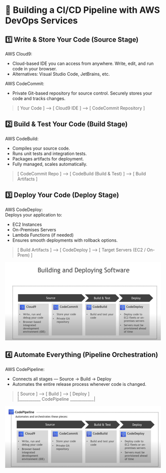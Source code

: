 # 🚀 Building a CI/CD Pipeline with AWS DevOps Services
## 1️⃣ Write & Store Your Code **(Source Stage)**
AWS Cloud9:
- Cloud-based IDE you can access from anywhere. Write, edit, and run code in your browser. 
- Alternatives: Visual Studio Code, JetBrains, etc.

AWS CodeCommit:
- Private Git-based repository for source control. Securely stores your code and tracks changes.
> [ Your Code ] --> [ Cloud9 IDE ] --> [ CodeCommit Repository ]


## 2️⃣ Build & Test Your Code **(Build Stage)**
AWS CodeBuild:
- Compiles your source code.
- Runs unit tests and integration tests.
- Packages artifacts for deployment.
- Fully managed, scales automatically.

> [ CodeCommit Repo ] --> [ CodeBuild (Build & Test) ] --> [ Build Artifacts ]


## 3️⃣ Deploy Your Code **(Deploy Stage)**
AWS CodeDeploy: <br>
Deploys your application to:
- EC2 Instances
- On-Premises Servers
- Lambda Functions (if needed)
- Ensures smooth deployments with rollback options.

> [ Build Artifacts ] --> [ CodeDeploy ] --> [ Target Servers (EC2 / On-Prem) ]

![image alt](https://github.com/SereneSyntax04/DevOps-on-AWS/blob/21a7d67751f2a0db93ff7b8ce37868edbb7c5c6a/images/step1-3.png)



## 4️⃣ Automate Everything **(Pipeline Orchestration)**
AWS CodePipeline: 
- Connects all stages — Source → Build → Deploy
- Automates the entire release process whenever code is changed.

> [ Source ] --> [ Build ] --> [ Deploy ]  
>  |___________ CodePipeline ____________|


![image alt](https://github.com/SereneSyntax04/DevOps-on-AWS/blob/21a7d67751f2a0db93ff7b8ce37868edbb7c5c6a/images/pipelineimg.png)

